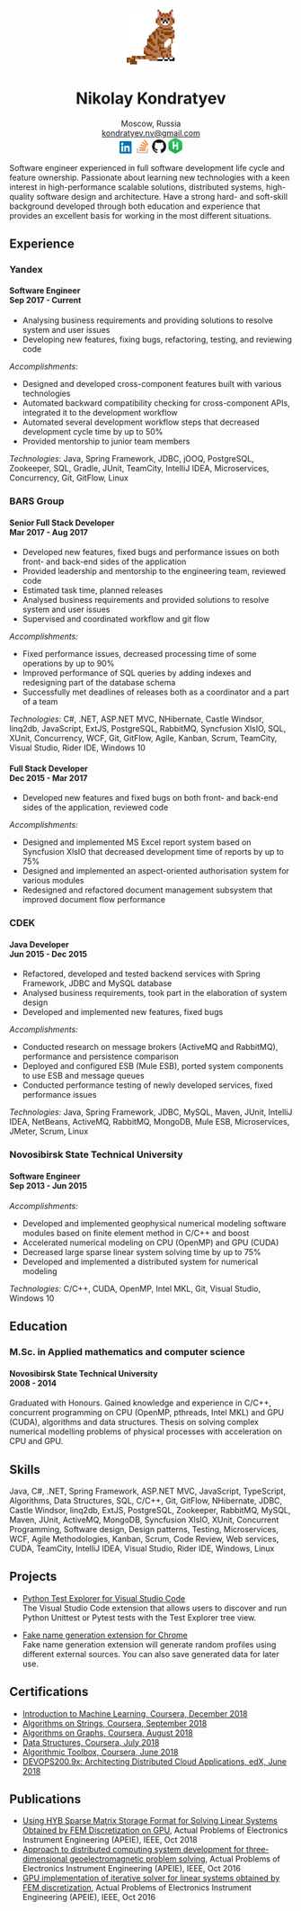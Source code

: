 <p align="center"><img src="./Images/Cat_100.png"></p>
<h1 align="center">Nikolay Kondratyev</h1>
<p align="center">
Moscow, Russia
<br/>
<a href="mailto:kondratyev.nv@gmail.com">kondratyev.nv@gmail.com</a>
<br/>
<a href="https://linkedin.com/in/kondratyevnv/"><img width="25" src="./Images/LinkedIn_Logo_32.png"></a>
<a href="https://stackoverflow.com/users/4182275/"><img width="25" src="./Images/StackOverflow_Logo_32.png"></a>
<a href="https://github.com/kondratyev-nv"><img width="25" src="./Images/GitHub_Logo_32.png"></a>
<a href="https://hackerrank.com/kondratyevnv"><img width="25" src="./Images/HackerRank_Logo_32.png"></a>
</p>

Software engineer experienced in full software development life cycle and feature ownership. Passionate about learning new technologies with a keen interest in high-performance scalable solutions, distributed systems, high-quality software design and architecture. Have a strong hard- and soft-skill background developed through both education and experience that provides an excellent basis for working in the most different situations. 

## Experience

### __Yandex__
#### __Software Engineer__<br/>Sep 2017 - Current

 * Analysing business requirements and providing solutions to resolve system and user issues
 * Developing new features, fixing bugs, refactoring, testing, and reviewing code

_Accomplishments_:
 * Designed and developed cross-component features built with various technologies
 * Automated backward compatibility checking for cross-component APIs, integrated it to the development workflow
 * Automated several development workflow steps that decreased development cycle time by up to 50%
 * Provided mentorship to junior team members

_Technologies_: Java, Spring Framework, JDBC, jOOQ, PostgreSQL, Zookeeper, SQL, Gradle, JUnit,
TeamCity, IntelliJ IDEA, Microservices, Concurrency, Git, GitFlow, Linux

### __BARS Group__
#### __Senior Full Stack Developer__<br/>Mar 2017 - Aug 2017

 * Developed new features, fixed bugs and performance issues on both front- and back-end sides of the application
 * Provided leadership and mentorship to the engineering team, reviewed code
 * Estimated task time, planned releases
 * Analysed business requirements and provided solutions to resolve system and user issues
 * Supervised and coordinated workflow and git flow

_Accomplishments:_
 * Fixed performance issues, decreased processing time of some operations by up to 90%
 * Improved performance of SQL queries by adding indexes and redesigning part of the database schema
 * Successfully met deadlines of releases both as a coordinator and a part of a team

_Technologies:_ C#, .NET, ASP.NET MVC, NHibernate, Castle Windsor, linq2db, JavaScript, ExtJS, PostgreSQL, RabbitMQ, Syncfusion XlsIO, SQL, XUnit, Concurrency, WCF, Git, GitFlow, Agile, Kanban, Scrum, TeamCity, Visual Studio, Rider IDE, Windows 10

#### __Full Stack Developer__<br/>Dec 2015 - Mar 2017

 * Developed new features and fixed bugs on both front- and back-end sides of the application, reviewed code

_Accomplishments:_
 * Designed and implemented MS Excel report system based on Syncfusion XlsIO that decreased development time of reports by up to 75%
 * Designed and implemented an aspect-oriented authorisation system for various modules
 * Redesigned and refactored document management subsystem that improved document flow performance

### __CDEK__
#### __Java Developer__<br/>Jun 2015 - Dec 2015

 * Refactored, developed and tested backend services with Spring Framework, JDBC and MySQL database
 * Analysed business requirements, took part in the elaboration of system design
 * Developed and implemented new features, fixed bugs

_Accomplishments:_
 * Conducted research on message brokers (ActiveMQ and RabbitMQ), performance and persistence comparison
 * Deployed and configured ESB (Mule ESB), ported system components to use ESB and message queues
 * Conducted performance testing of newly developed services, fixed performance issues

_Technologies:_ Java, Spring Framework, JDBC, MySQL, Maven, JUnit, IntelliJ IDEA, NetBeans, ActiveMQ, RabbitMQ, MongoDB, Mule ESB, Microservices, JMeter, Scrum, Linux

### __Novosibirsk State Technical University__
#### __Software Engineer__<br/>Sep 2013 - Jun 2015

_Accomplishments:_

 * Developed and implemented geophysical numerical modeling software modules based on finite element method in C/C++ and boost
 * Accelerated numerical modeling on CPU (OpenMP) and GPU (CUDA)
 * Decreased large sparse linear system solving time by up to 75%
 * Developed and implemented a distributed system for numerical modeling

_Technologies:_ C/C++, CUDA, OpenMP, Intel MKL, Git, Visual Studio, Windows 10

## Education

### M.Sc. in Applied mathematics and computer science
#### __Novosibirsk State Technical University__<br/>2008 - 2014

Graduated with Honours. Gained knowledge and experience in C/C++, concurrent programming on CPU (OpenMP, pthreads, Intel MKL) and GPU (CUDA), algorithms and data structures. Thesis on solving complex numerical modelling problems of physical processes with acceleration on CPU and GPU.

## Skills

Java, C#, .NET, Spring Framework, ASP.NET MVC, JavaScript, TypeScript, Algorithms, Data Structures, SQL, C/C++, Git, GitFlow, NHibernate, JDBC, Castle Windsor, linq2db, ExtJS, PostgreSQL, Zookeeper, RabbitMQ, MySQL, Maven, JUnit, ActiveMQ, MongoDB, Syncfusion XlsIO, XUnit, Concurrent Programming, Software design, Design patterns, Testing, Microservices, WCF, Agile Methodologies, Kanban, Scrum, Code Review, Web services, CUDA, TeamCity, IntelliJ IDEA, Visual Studio, Rider IDE, Windows, Linux

## Projects
 
 * [Python Test Explorer for Visual Studio Code](https://github.com/kondratyev-nv/vscode-python-test-adapter)  
   The Visual Studio Code extension that allows users to discover and run Python Unittest or Pytest tests with the Test Explorer tree view. 

 * [Fake name generation extension for Chrome](https://github.com/kondratyev-nv/name-genarator-extension)  
   Fake name generation extension will generate random profiles using different external sources. You can also save generated data for later use.

## Certifications
 
 * [Introduction to Machine Learning, Coursera, December 2018](https://www.coursera.org/account/accomplishments/verify/LSBDQ7KLW9FT)
 * [Algorithms on Strings, Coursera, September 2018](https://www.coursera.org/account/accomplishments/verify/RM3MK5VBJ7WQ)
 * [Algorithms on Graphs, Coursera, August 2018](https://www.coursera.org/account/accomplishments/verify/2NHADYLDGB2P)
 * [Data Structures, Coursera, July 2018](https://www.coursera.org/account/accomplishments/verify/CV72TXV7Q44L)
 * [Algorithmic Toolbox, Coursera, June 2018](https://www.coursera.org/account/accomplishments/verify/MU68KFWTRQ54)
 * [DEVOPS200.9x: Architecting Distributed Cloud Applications, edX, June 2018](https://courses.edx.org/certificates/0fc5cb6fbc3341f291b8c47d6c7a694b)

## Publications

 * [Using HYB Sparse Matrix Storage Format for Solving Linear Systems Obtained by FEM Discretization on GPU](https://doi.org/10.1109/APEIE.2018.8546266),
   Actual Problems of Electronics Instrument Engineering (APEIE), IEEE, Oct 2018
 * [Approach to distributed computing system development for three-dimensional geoelectromagnetic problem solving](https://doi.org/10.1109/APEIE.2016.7806465),
   Actual Problems of Electronics Instrument Engineering (APEIE), IEEE, Oct 2016
 * [GPU implementation of iterative solver for linear systems obtained by FEM discretization](https://doi.org/10.1109/APEIE.2016.7806466),
   Actual Problems of Electronics Instrument Engineering (APEIE), IEEE, Oct 2016
